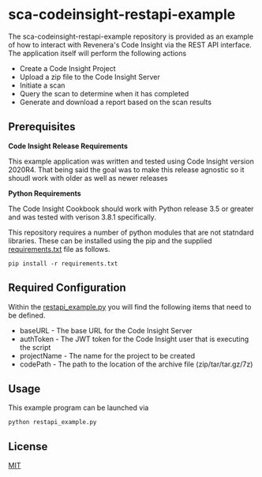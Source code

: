 # sca-codeinsight-restapi-example

The sca-codeinsight-restapi-example repository is provided as an example of how to interact with Revenera's Code Insight via the REST API interface.  The application itself will perform the following actions

- Create a Code Insight Project
- Upload a zip file to the Code Insight Server
- Initiate a scan
- Query the scan to determine when it has completed
- Generate and download a report based on the scan results


## Prerequisites


 **Code Insight Release Requirements**
  
This example application was written and tested using Code Insight version 2020R4.  That being said the goal was to make this release agnostic so it shoudl work with older as well as newer releases


**Python Requirements**

The Code Insight Cookbook should work with Python release 3.5 or greater and was tested with verison 3.8.1 specifically.

This repository requires a number of python modules that are not statndard libraries.  These can be installed using the pip and the supplied [requirements.txt](requierments.txt) file as follows.

    pip install -r requirements.txt


## Required Configuration

Within the [restapi_example.py](restapi_example.py) you will find the following items that need to be defined.

- baseURL - The base URL for the Code Insight Server
- authToken - The JWT token for the Code Insight user that is executing the script
- projectName - The name for the project to be created
- codePath - The path to the location of the archive file (zip/tar/tar.gz/7z)


## Usage

This example program can be launched via

    python restapi_example.py


## License

[MIT](LICENSE.TXT)